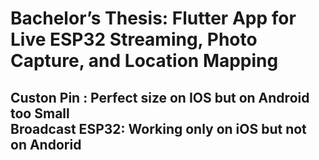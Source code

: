 # Bachelor’s Thesis: Flutter App for Live ESP32 Streaming, Photo Capture, and Location Mapping
Custon Pin : Perfect size on IOS but on Android too Small  <br />
Broadcast ESP32: Working only on iOS but not on Andorid <br />
--

